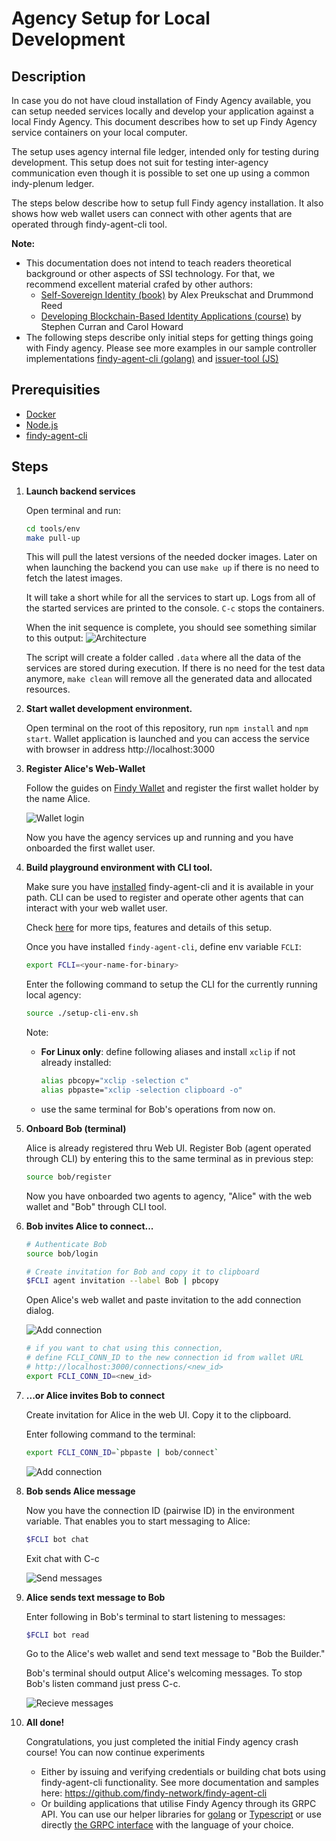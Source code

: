 # Agency Setup for Local Development

## Description

In case you do not have cloud installation of Findy Agency available, you can
setup needed services locally and develop your application against a local Findy
Agency. This document describes how to set up Findy Agency service containers on
your local computer.

The setup uses agency internal file ledger, intended only for testing during
development. This setup does not suit for testing inter-agency communication
even though it is possible to set one up using a common indy-plenum ledger.

The steps below describe how to setup full Findy agency installation. It also
shows how web wallet users can connect with other agents that are operated through findy-agent-cli tool.

**Note:**

- This documentation does not intend to teach readers theoretical background or other aspects of SSI technology. For that, we recommend excellent material crafed by other authors:
  - [Self-Sovereign Identity (book)](https://www.manning.com/books/self-sovereign-identity) by Alex Preukschat and Drummond Reed
  - [Developing Blockchain-Based Identity Applications (course)](https://www.edx.org/professional-certificate/linuxfoundationx-developing-blockchain-based-identity-applications) by Stephen Curran and Carol Howard
- The following steps describe only initial steps for getting things going with Findy agency. Please see more examples in our sample controller implementations [findy-agent-cli (golang)](https://github.com/findy-network/findy-agent-cli) and [issuer-tool (JS)](https://github.com/findy-network/findy-issuer-tool)

## Prerequisities

- [Docker](https://www.docker.com/products/docker-desktop)
- [Node.js](https://nodejs.org/en/download/)
- [findy-agent-cli](https://github.com/findy-network/findy-agent-cli#installation)

## Steps

1. **Launch backend services**

   Open terminal and run:

   ```sh
   cd tools/env
   make pull-up
   ```

   This will pull the latest versions of the needed docker images. Later on when
   launching the backend you can use `make up` if there is no need to fetch the
   latest images.

   It will take a short while for all the services to start up. Logs from all of
   the started services are printed to the console. `C-c` stops the
   containers.

   When the init sequence is complete, you should see something similar to this output:
   ![Architecture](./docs/env-01.png)

   The script will create a folder called `.data` where all the data of the
   services are stored during execution. If there is no need for the test data
   anymore, `make clean` will remove all the generated data and allocated
   resources.

1. **Start wallet development environment.**

   Open terminal on the root of this repository, run `npm install` and `npm start`. Wallet application is launched and you can access the service with browser in address http://localhost:3000

1. **Register Alice's Web-Wallet**

   Follow the guides on [Findy Wallet](http://localhost:3000) and register the
   first wallet holder by the name Alice.

   ![Wallet login](../../docs/wallet-login.gif)

   Now you have the agency services up and running and you have onboarded the first wallet user.

1. **Build playground environment with CLI tool.**

   Make sure you have [installed](https://github.com/findy-network/findy-agent-cli#installation) findy-agent-cli and it is available in your path. CLI can be used to register and operate other agents that can interact with your web wallet user.

   Check [here](https://github.com/findy-network/findy-agent-cli/scripts/fullstack#steps) for more tips, features and details of this setup.

   Once you have installed `findy-agent-cli`, define env variable `FCLI`:

   ```sh
   export FCLI=<your-name-for-binary>
   ```

   Enter the following command to setup the CLI for the currently running local agency:

   ```sh
   source ./setup-cli-env.sh
   ```

   Note:

   - **For Linux only**: define following aliases and install `xclip` if not
     already installed:
     ```sh
     alias pbcopy="xclip -selection c"
     alias pbpaste="xclip -selection clipboard -o"
     ```
   - use the same terminal for Bob's operations from now on.

1. **Onboard Bob (terminal)**

   Alice is already registered thru Web UI. Register Bob (agent operated through CLI) by entering this to the same terminal as in previous step:

   ```sh
   source bob/register
   ```

   Now you have onboarded two agents to agency, "Alice" with the web wallet and "Bob" through CLI tool.

1. **Bob invites Alice to connect...**

   ```sh
   # Authenticate Bob
   source bob/login

   # Create invitation for Bob and copy it to clipboard
   $FCLI agent invitation --label Bob | pbcopy
   ```

   Open Alice's web wallet and paste invitation to the add connection dialog.

   ![Add connection](./docs/env-02.gif)

   ```sh
   # if you want to chat using this connection,
   # define FCLI_CONN_ID to the new connection id from wallet URL
   # http://localhost:3000/connections/<new_id>
   export FCLI_CONN_ID=<new_id>
   ```

1. **...or Alice invites Bob to connect**

   Create invitation for Alice in the web UI. Copy it to the clipboard.

   Enter following command to the terminal:

   ```sh
   export FCLI_CONN_ID=`pbpaste | bob/connect`
   ```

   ![Add connection](./docs/env-03.gif)

1. **Bob sends Alice message**

   Now you have the connection ID (pairwise ID) in the environment variable. That enables you to start messaging to Alice:

   ```sh
   $FCLI bot chat
   ```

   Exit chat with C-c

   ![Send messages](./docs/env-04.gif)

1. **Alice sends text message to Bob**

   Enter following in Bob's terminal to start listening to messages:

   ```sh
   $FCLI bot read
   ```

   Go to the Alice's web wallet and send text message to "Bob the Builder."

   Bob's terminal should output Alice's welcoming messages. To stop Bob's
   listen command just press C-c.

   ![Recieve messages](./docs/env-05.gif)

1. **All done!**

   Congratulations, you just completed the initial Findy agency crash course! You can now continue experiments

   - Either by issuing and verifying credentials or building chat bots using findy-agent-cli functionality. See more documentation and samples here: https://github.com/findy-network/findy-agent-cli
   - Or building applications that utilise Findy Agency through its GRPC API. You can use our helper libraries for [golang](https://github.com/findy-network/findy-common-go) or [Typescript](https://github.com/findy-network/findy-common-ts) or use directly [the GRPC interface](https://github.com/findy-network/findy-agent-api) with the language of your choice.
